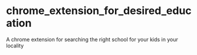# chrome_extension_for_desired_education
A chrome extension for searching the right school for your kids in your locality
